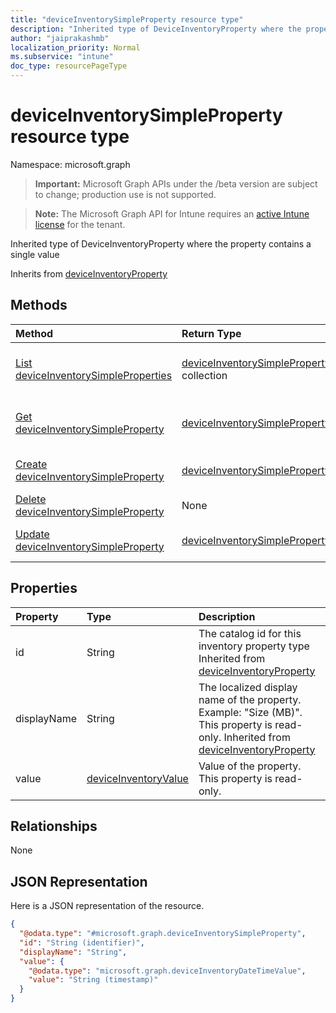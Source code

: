 ```yaml
---
title: "deviceInventorySimpleProperty resource type"
description: "Inherited type of DeviceInventoryProperty where the property contains a single value"
author: "jaiprakashmb"
localization_priority: Normal
ms.subservice: "intune"
doc_type: resourcePageType
---
```


# deviceInventorySimpleProperty resource type

Namespace: microsoft.graph
> **Important:** Microsoft Graph APIs under the /beta version are subject to change; production use is not supported.

> **Note:** The Microsoft Graph API for Intune requires an [active Intune license](https://go.microsoft.com/fwlink/?linkid=839381) for the tenant.


Inherited type of DeviceInventoryProperty where the property contains a single value


Inherits from [deviceInventoryProperty](../resources/intune-devices-deviceinventoryproperty.md)

## Methods
|Method|Return Type|Description|
|:---|:---|:---|
|[List deviceInventorySimpleProperties](../api/intune-devices-deviceinventorysimpleproperty-list.md)|[deviceInventorySimpleProperty](../resources/intune-devices-deviceinventorysimpleproperty.md) collection|List properties and relationships of the [deviceInventorySimpleProperty](../resources/intune-devices-deviceinventorysimpleproperty.md) objects.|
|[Get deviceInventorySimpleProperty](../api/intune-devices-deviceinventorysimpleproperty-get.md)|[deviceInventorySimpleProperty](../resources/intune-devices-deviceinventorysimpleproperty.md)|Read properties and relationships of the [deviceInventorySimpleProperty](../resources/intune-devices-deviceinventorysimpleproperty.md) object.|
|[Create deviceInventorySimpleProperty](../api/intune-devices-deviceinventorysimpleproperty-create.md)|[deviceInventorySimpleProperty](../resources/intune-devices-deviceinventorysimpleproperty.md)|Create a new [deviceInventorySimpleProperty](../resources/intune-devices-deviceinventorysimpleproperty.md) object.|
|[Delete deviceInventorySimpleProperty](../api/intune-devices-deviceinventorysimpleproperty-delete.md)|None|Deletes a [deviceInventorySimpleProperty](../resources/intune-devices-deviceinventorysimpleproperty.md).|
|[Update deviceInventorySimpleProperty](../api/intune-devices-deviceinventorysimpleproperty-update.md)|[deviceInventorySimpleProperty](../resources/intune-devices-deviceinventorysimpleproperty.md)|Update the properties of a [deviceInventorySimpleProperty](../resources/intune-devices-deviceinventorysimpleproperty.md) object.|

## Properties
|Property|Type|Description|
|:---|:---|:---|
|id|String|The catalog id for this inventory property type Inherited from [deviceInventoryProperty](../resources/intune-devices-deviceinventoryproperty.md)|
|displayName|String|The localized display name of the property. Example: "Size (MB)". This property is read-only. Inherited from [deviceInventoryProperty](../resources/intune-devices-deviceinventoryproperty.md)|
|value|[deviceInventoryValue](../resources/intune-devices-deviceinventoryvalue.md)|Value of the property. This property is read-only.|

## Relationships
None

## JSON Representation
Here is a JSON representation of the resource.
<!-- {
  "blockType": "resource",
  "keyProperty": "id",
  "@odata.type": "microsoft.graph.deviceInventorySimpleProperty"
}
-->
``` json
{
  "@odata.type": "#microsoft.graph.deviceInventorySimpleProperty",
  "id": "String (identifier)",
  "displayName": "String",
  "value": {
    "@odata.type": "microsoft.graph.deviceInventoryDateTimeValue",
    "value": "String (timestamp)"
  }
}
```
